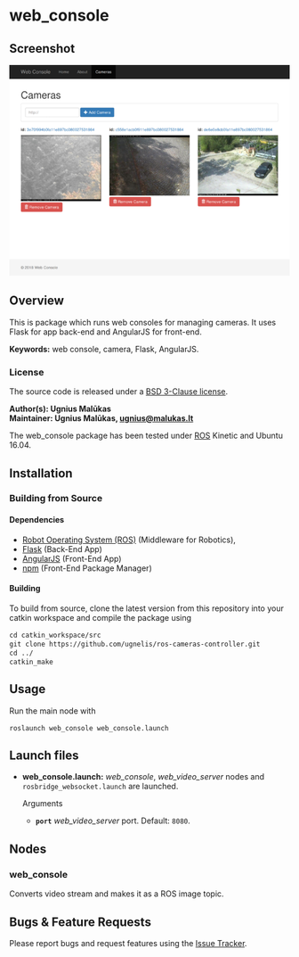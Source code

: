 # web_console

## Screenshot

![Screenshot](screenshot.png)

## Overview

This is package which runs web consoles for managing cameras. It uses Flask for app back-end and AngularJS for front-end.

**Keywords:** web console, camera, Flask, AngularJS.

### License

The source code is released under a [BSD 3-Clause license](LICENSE).

**Author(s): Ugnius Malūkas  
Maintainer: Ugnius Malūkas, ugnius@malukas.lt**

The web_console package has been tested under [ROS] Kinetic and Ubuntu 16.04.

## Installation

### Building from Source

#### Dependencies

- [Robot Operating System (ROS)](http://wiki.ros.org) (Middleware for Robotics),
- [Flask] (Back-End App)
- [AngularJS] (Front-End App)
- [npm] (Front-End Package Manager)


#### Building

To build from source, clone the latest version from this repository into your catkin workspace and compile the package using

	cd catkin_workspace/src
	git clone https://github.com/ugnelis/ros-cameras-controller.git
	cd ../
	catkin_make


## Usage

Run the main node with

	roslaunch web_console web_console.launch


## Launch files

* **web_console.launch:** *web_console*, *web_video_server* nodes and `rosbridge_websocket.launch` are launched.
    
    Arguments

    - **`port`** *web_video_server* port. Default: `8080`.


## Nodes

### web_console

Converts video stream and makes it as a ROS image topic.


## Bugs & Feature Requests

Please report bugs and request features using the [Issue Tracker](https://github.com/ugnelis/ros-cameras-controller/issues).


[ROS]: http://www.ros.org
[Flask]: http://flask.pocoo.org
[npm]: https://www.npmjs.com
[AngularJS]: https://angularjs.org
